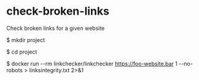 # check-broken-links
Check broken links for a given website

$ mkdir project

$ cd project

$ docker run --rm linkchecker/linkchecker https://foo-website.bar 1 --no-robots > linksintegrity.txt 2>&1
